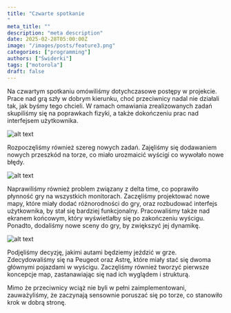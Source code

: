 ```yaml
---
title: "Czwarte spotkanie
"
meta_title: ""
description: "meta description"
date: 2025-02-28T05:00:00Z
image: "/images/posts/feature3.png"
categories: ["programming"]
authors: ["Świderki"]
tags: ["motorola"]
draft: false
---
```


Na czwartym spotkaniu omówiliśmy dotychczasowe postępy w projekcie. Prace nad grą szły w dobrym kierunku, choć przeciwnicy nadal nie działali tak, jak byśmy tego chcieli. W ramach omawiania zrealizowanych zadań skupiliśmy się na poprawkach fizyki, a także dokończeniu prac nad interfejsem użytkownika.

![alt text](/images/posts/zadania1.png)

Rozpoczęliśmy również szereg nowych zadań. Zajęliśmy się dodawaniem nowych przeszkód na torze, co miało urozmaicić wyścigi co wywołało nowe błędy.

![alt text](/images/posts/feature3.png)

Naprawiliśmy również problem związany z delta time, co poprawiło płynność gry na wszystkich monitorach. Zaczęliśmy projektować nowe mapy, które miały dodać różnorodności do gry, oraz rozbudować interfejs użytkownika, by stał się bardziej funkcjonalny. Pracowaliśmy także nad ekranem końcowym, który wyświetlałby się po zakończeniu wyścigu. Ponadto, dodaliśmy nowe sceny do gry, by zwiększyć jej dynamikę.

![alt text](/images/posts/feature2.png)

Podjęliśmy decyzję, jakimi autami będziemy jeździć w grze. Zdecydowaliśmy się na Peugeot oraz Astrę, które miały stać się dwoma głównymi pojazdami w wyścigu. Zaczęliśmy również tworzyć pierwsze koncepcje map, zastanawiając się nad ich wyglądem i strukturą.

Mimo że przeciwnicy wciąż nie byli w pełni zaimplementowani, zauważyliśmy, że zaczynają sensownie poruszać się po torze, co stanowiło krok w dobrą stronę.
